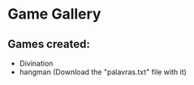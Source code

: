 # Game Gallery

## Games created:

* Divination
* hangman (Download the "palavras.txt" file with it)

